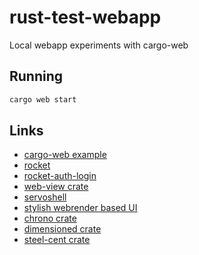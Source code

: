 # rust-test-webapp
Local webapp experiments with cargo-web

## Running

```bash
cargo web start
```

## Links
- [cargo-web example](https://github.com/bluejekyll/kp-chart)
- [rocket](https://rocket.rs/overview/)
- [rocket-auth-login](https://github.com/vishusandy/rocket-auth-login)
- [web-view crate](https://github.com/Boscop/web-view)
- [servoshell](https://github.com/paulrouget/servoshell)
- [stylish webrender based UI](https://github.com/Thinkofname/stylish)
- [chrono crate](https://github.com/chronotope/chrono)
- [dimensioned crate](https://github.com/paholg/dimensioned)
- [steel-cent crate](https://duelinmarkers.gitlab.io/steel-cent/)
